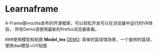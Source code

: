 # Learnaframe

A-Frame是mozilla发布的开源框架，可以轻松开发可以在浏览器中运行的VR体验。
所有Demo请使用最新的firefox浏览器查看。

###使用模型和贴图
**Model_tex** [DEMO](http://52.192.251.152/model_tex/model_tex.html): 简单的篮球馆场景，一个旋转的篮球，使用dae模型+UV贴图

